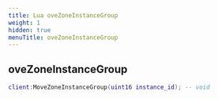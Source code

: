 ```yaml
---
title: Lua oveZoneInstanceGroup
weight: 1
hidden: true
menuTitle: oveZoneInstanceGroup
---
```

## oveZoneInstanceGroup
```lua
client:MoveZoneInstanceGroup(uint16 instance_id); -- void
```